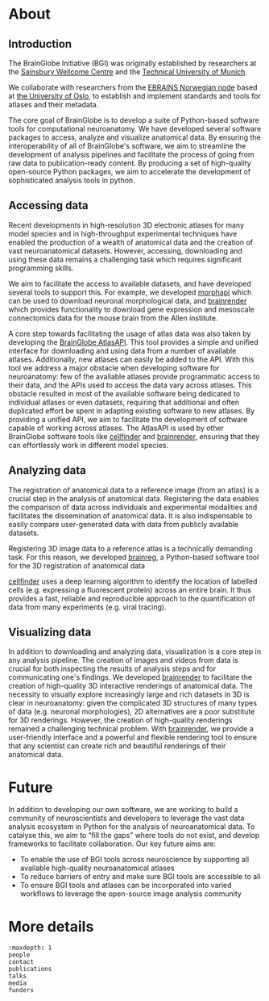 # About

## Introduction
The BrainGlobe Initiative (BGI) was originally established by researchers at the
[Sainsbury Wellcome Centre](https://www.sainsburywellcome.org/web/) and the 
[Technical University of Munich](https://www.tum.de/en/). 

We collaborate with researchers from the [EBRAINS Norwegian node](https://www.ebrains.eu/national-nodes/norway) based at [the University of Oslo](https://www.uio.no/english/), to establish and implement standards and tools for atlases and their metadata.

The core goal of BrainGlobe is to develop a suite of Python-based software tools for computational neuroanatomy. 
We have developed several software packages to access, analyze and visualize anatomical data. By ensuring the 
interoperability of all of BrainGlobe's software, we aim to streamline the development of analysis pipelines and facilitate the process of going from raw data to publication-ready content. By producing a set of high-quality 
open-source Python packages, we aim to accelerate the development of sophisticated analysis tools in python.

## Accessing data

Recent developments in high-resolution 3D electronic atlases for many model species and in high-throughput experimental 
techniques have enabled the production of a wealth of anatomical data and the creation of vast neuroanatomical datasets. 
However, accessing, downloading and using these data remains a challenging task which requires significant 
programming skills.

We aim to facilitate the access to available datasets, and have developed several tools to support this. For example, we developed 
[morphapi](/documentation/morphapi/index) which can be used to download neuronal morphological data, and
[brainrender](/documentation/brainrender/index) which provides functionality to 
download gene expression and mesoscale connectomics data for the mouse brain from the Allen institute.

A core step towards facilitating the usage of atlas data was also taken by developing the 
[BrainGlobe AtlasAPI](/documentation/brainglobe-atlasapi/index). This tool provides a 
simple and unified interface for downloading and using data from a number of available atlases. Additionally, new atlases 
can easily be added to the API. With this tool we address a major obstacle when developing software for neuroanatomy:
few of the available atlases provide programmatic access to their data, and the APIs used to access the data vary 
across atlases. This obstacle resulted in most of the available software being dedicated to individual atlases or 
even datasets, requiring that additional and often duplicated effort be spent in adapting existing software to new 
atlases. By providing a unified API, we aim to facilitate the development of software capable of working 
across atlases. The AtlasAPI is used by other BrainGlobe software tools like [cellfinder](/documentation/cellfinder/index) 
and [brainrender](/documentation/brainrender/index), ensuring that they can effortlessly work in different model species.

## Analyzing data

The registration of anatomical data to a reference image (from an atlas) is a crucial step in the analysis of anatomical
data. Registering the data enables the comparison of data across individuals and experimental modalities and facilitates
the dissemination of anatomical data. It is also indispensable to easily compare user-generated data with data from 
publicly available datasets.

Registering 3D image data to a reference atlas is a technically demanding task. For this reason, we developed
[brainreg](/documentation/brainreg/index), a Python-based software tool for the 3D registration of anatomical data

[cellfinder](/documentation/cellfinder/index) uses a deep learning algorithm to identify the location of 
labelled cells (e.g. expressing a fluorescent protein) across an entire brain. It thus provides a fast, reliable 
and reproducible approach to the quantification of data from many experiments (e.g. viral tracing). 


## Visualizing data

In addition to downloading and analyzing data, visualization is a core step in any analysis pipeline. The creation 
of images and videos from data is crucial for both inspecting the results of analysis steps and for communicating one's 
findings. We developed [brainrender](/documentation/brainrender/index) to facilitate the creation of high-quality 3D interactive renderings of 
anatomical data. The necessity to visually explore increasingly large and rich datasets in 3D is clear in neuroanatomy: given the complicated 3D structures of many types of data (e.g. neuronal morphologies), 
2D alternatives are a poor substitute for 3D renderings. However, the creation of high-quality renderings remained a 
challenging technical problem. With [brainrender](/documentation/brainrender/index), we provide a user-friendly interface and a 
powerful and flexible rendering tool 
to ensure that any scientist can create rich and beautiful renderings of their anatomical data.


# Future
In addition to developing our own software, we are working to build a community of neuroscientists and
developers to leverage the vast data analysis ecosystem in Python for the analysis of neuroanatomical data.
To catalyse this, we aim to “fill the gaps” where tools do not exist, and
develop frameworks to facilitate collaboration. Our key future aims are:
* To enable the use of BGI tools across neuroscience by supporting all available high-quality neuroanatomical
  atlases
* To reduce barriers of entry and make sure BGI tools are accessible to all
* To ensure BGI tools and atlases can be incorporated into varied workflows to leverage the open-source
  image analysis community

# More details

```{toctree}
:maxdepth: 1
people
contact
publications
talks
media
funders
```


